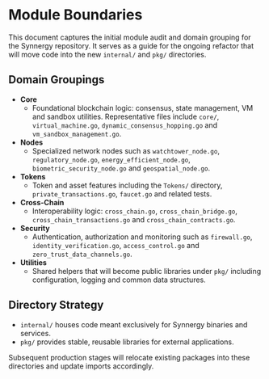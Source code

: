 # Module Boundaries

This document captures the initial module audit and domain grouping for the Synnergy repository. It serves as a guide for the
ongoing refactor that will move code into the new `internal/` and `pkg/` directories.

## Domain Groupings

- **Core**
  - Foundational blockchain logic: consensus, state management, VM and sandbox utilities. Representative files include `core/`,
    `virtual_machine.go`, `dynamic_consensus_hopping.go` and `vm_sandbox_management.go`.
- **Nodes**
  - Specialized network nodes such as `watchtower_node.go`, `regulatory_node.go`, `energy_efficient_node.go`, `biometric_security_node.go` and `geospatial_node.go`.
- **Tokens**
  - Token and asset features including the `Tokens/` directory, `private_transactions.go`, `faucet.go` and related tests.
- **Cross-Chain**
  - Interoperability logic: `cross_chain.go`, `cross_chain_bridge.go`, `cross_chain_transactions.go` and `cross_chain_contracts.go`.
- **Security**
  - Authentication, authorization and monitoring such as `firewall.go`, `identity_verification.go`, `access_control.go` and `zero_trust_data_channels.go`.
- **Utilities**
  - Shared helpers that will become public libraries under `pkg/` including configuration, logging and common data structures.

## Directory Strategy

- `internal/` houses code meant exclusively for Synnergy binaries and services.
- `pkg/` provides stable, reusable libraries for external applications.

Subsequent production stages will relocate existing packages into these directories and update imports accordingly.
